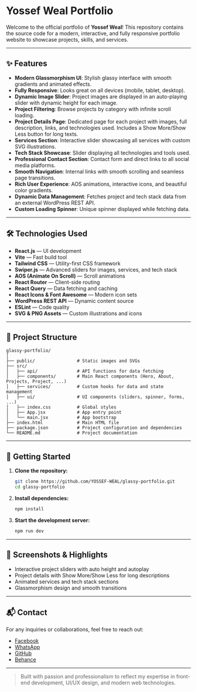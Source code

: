 # Yossef Weal Portfolio

Welcome to the official portfolio of **Yossef Weal**!
This repository contains the source code for a modern, interactive, and fully responsive portfolio website to showcase projects, skills, and services.

---

## ✨ Features

- **Modern Glassmorphism UI**: Stylish glassy interface with smooth gradients and animated effects.
- **Fully Responsive**: Looks great on all devices (mobile, tablet, desktop).
- **Dynamic Image Slider**: Project images are displayed in an auto-playing slider with dynamic height for each image.
- **Project Filtering**: Browse projects by category with infinite scroll loading.
- **Project Details Page**: Dedicated page for each project with images, full description, links, and technologies used. Includes a Show More/Show Less button for long texts.
- **Services Section**: Interactive slider showcasing all services with custom SVG illustrations.
- **Tech Stack Showcase**: Slider displaying all technologies and tools used.
- **Professional Contact Section**: Contact form and direct links to all social media platforms.
- **Smooth Navigation**: Internal links with smooth scrolling and seamless page transitions.
- **Rich User Experience**: AOS animations, interactive icons, and beautiful color gradients.
- **Dynamic Data Management**: Fetches project and tech stack data from an external WordPress REST API.
- **Custom Loading Spinner**: Unique spinner displayed while fetching data.

---

## 🛠️ Technologies Used

- **React.js** — UI development
- **Vite** — Fast build tool
- **Tailwind CSS** — Utility-first CSS framework
- **Swiper.js** — Advanced sliders for images, services, and tech stack
- **AOS (Animate On Scroll)** — Scroll animations
- **React Router** — Client-side routing
- **React Query** — Data fetching and caching
- **React Icons & Font Awesome** — Modern icon sets
- **WordPress REST API** — Dynamic content source
- **ESLint** — Code quality
- **SVG & PNG Assets** — Custom illustrations and icons

---

## 📁 Project Structure

```
glassy-portfolio/
│
├── public/                # Static images and SVGs
├── src/
│   ├── api/               # API functions for data fetching
│   ├── components/        # Main React components (Hero, About, Projects, Project, ...)
│   ├── services/          # Custom hooks for data and state management
│   ├── ui/                # UI components (sliders, spinner, forms, ...)
│   ├── index.css          # Global styles
│   ├── App.jsx            # App entry point
│   └── main.jsx           # App bootstrap
├── index.html             # Main HTML file
├── package.json           # Project configuration and dependencies
└── README.md              # Project documentation
```

---

## 🚀 Getting Started

1. **Clone the repository:**
   ```bash
   git clone https://github.com/YOSSEF-WEAL/glassy-portfolio.git
   cd glassy-portfolio
   ```
2. **Install dependencies:**
   ```bash
   npm install
   ```
3. **Start the development server:**
   ```bash
   npm run dev
   ```

---

## 🌟 Screenshots & Highlights

- Interactive project sliders with auto height and autoplay
- Project details with Show More/Show Less for long descriptions
- Animated services and tech stack sections
- Glassmorphism design and smooth transitions

---

## 📬 Contact

For any inquiries or collaborations, feel free to reach out:

- [Facebook](https://www.facebook.com/profile.php?id=100040317048909&locale=ar_AR)
- [WhatsApp](https://wa.link/u33dav)
- [GitHub](https://github.com/YOSSEF-WEAL)
- [Behance](https://www.behance.net/yossefweal)

---

> Built with passion and professionalism to reflect my expertise in front-end development, UI/UX design, and modern web technologies.
